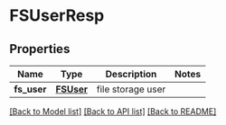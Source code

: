 # FSUserResp

## Properties
Name | Type | Description | Notes
------------ | ------------- | ------------- | -------------
**fs_user** | [**FSUser**](FSUser.md) | file storage user | 

[[Back to Model list]](../README.md#documentation-for-models) [[Back to API list]](../README.md#documentation-for-api-endpoints) [[Back to README]](../README.md)


